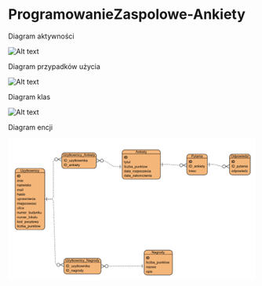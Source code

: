 # ProgramowanieZaspolowe-Ankiety

Diagram aktywności

![Alt text](https://github.com/KamDziok/ProgramowanieZaspolowe-Ankiety/blob/master/diagramy/diagramaktywności.jpg)

Diagram przypadków użycia

![Alt text](https://github.com/KamDziok/ProgramowanieZaspolowe-Ankiety/blob/master/diagramy/DiagramPrzypadkowUzycia.jpg)

Diagram klas

![Alt text](https://github.com/KamDziok/ProgramowanieZaspolowe-Ankiety/blob/master/diagramy/Ankieta.png)

Diagram encji

![Alt text](./diagramy/DiagramEncji.png)